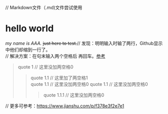 // Markdown文件（.md)文件尝试使用

# hello world 
*my name is AAA.*
~~just here to test.~~// 发现：明明输入时输了两行，Github显示中他们却缩到一行了。  
// 解决方案：在句末输入两个空格后 再回车。[参考](https://blog.csdn.net/bawcwchen/article/details/80557442)  
>quote 1 // 这里没加两空格0
>>quote 1.1 // 这里加了两空格1  
>>quote 1.1 // 这里没加两空格0
>>quote 1.1 // 这里没加两空格0
>>>quote 1.1.1 // 这里没加两空格0

// 更多可参考：https://www.jianshu.com/p/f378e3f2e7e1

